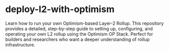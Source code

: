 # deploy-l2-with-optimism
Learn how to run your own Optimism-based Layer-2 Rollup. This repository provides a detailed, step-by-step guide to setting up, configuring, and operating your own L2 rollup using the Optimism OP Stack. Perfect for builders and researchers who want a deeper understanding of rollup infrastructure.
